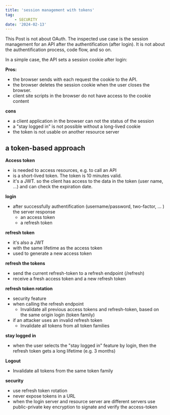 ```yaml
---
title: 'session management with tokens'
tag:
    - SECURITY
date: '2024-02-13'
---
```


This Post is not about OAuth.
The inspected use case is the session management for an API after the authentification (after login).
It is not about the authentification process, code flow, and so on.

In a simple case, the API sets a session cookie after login:

**Pros:**
- the browser sends with each request the cookie to the API.
- the browser deletes the session cookie when the user closes the browser.
- client site scripts in the browser do not have access to the cookie content

**cons**
- a client application in the browser can not the status of the session
- a "stay logged in" is not possible without a long-lived cookie
- the token is not usable on another resource server 

## a token-based approach

**Access token**
- is needed to access resources, e.g. to call an API
- is a short-lived token. The token is 10 minutes valid.
- it's a JWT. so the client has access to the data in the token (user name, ...) and can check the expiration date.

**login**
- after successfully authentification (username/password, two-factor, ... ) the server response
  - an access token
  - a refresh token

**refresh token** 

- it's also a JWT
- with the same lifetime as the access token
- used to generate a new access token

**refresh the tokens**

- send the current refresh-token to a refresh endpoint (/refresh)
- receive a fresh access token and a new refresh token


**refresh token rotation**

- security feature
- when calling the refresh endpoint
    - Invalidate all previous access tokens and refresh-token, based on the same origin login (token family)
- if an attacker uses an invalid refresh token
    - Invalidate all tokens from all token families

**stay logged in**

- when the user selects the "stay logged in" feature by login, then the refresh token gets a long lifetime (e.g. 3 months) 

**Logout**

- Invalidate all tokens from the same token family

**security**

- use refresh token rotation 
- never expose tokens in a URL
- when the login server and resource server are different servers use public-private key encryption to signate and verify the access-token  
